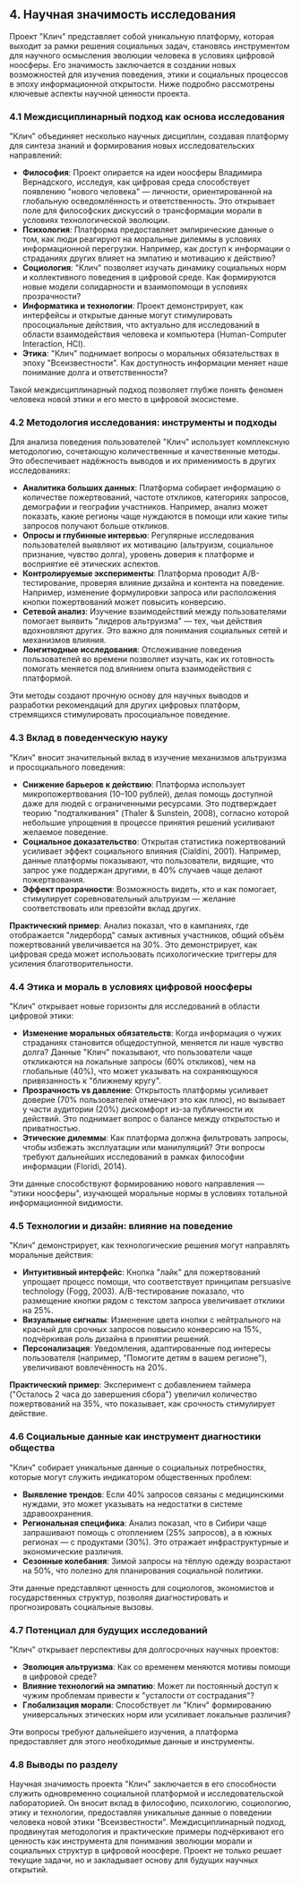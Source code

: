 ## **4. Научная значимость исследования**

Проект "Клич" представляет собой уникальную платформу, которая выходит за рамки решения социальных задач, становясь инструментом для научного осмысления эволюции человека в условиях цифровой ноосферы. Его значимость заключается в создании новых возможностей для изучения поведения, этики и социальных процессов в эпоху информационной открытости. Ниже подробно рассмотрены ключевые аспекты научной ценности проекта.

### **4.1 Междисциплинарный подход как основа исследования**

"Клич" объединяет несколько научных дисциплин, создавая платформу для синтеза знаний и формирования новых исследовательских направлений:

- **Философия**: Проект опирается на идеи ноосферы Владимира Вернадского, исследуя, как цифровая среда способствует появлению "нового человека" — личности, ориентированной на глобальную осведомлённость и ответственность. Это открывает поле для философских дискуссий о трансформации морали в условиях технологической эволюции.
- **Психология**: Платформа предоставляет эмпирические данные о том, как люди реагируют на моральные дилеммы в условиях информационной перегрузки. Например, как доступ к информации о страданиях других влияет на эмпатию и мотивацию к действию?
- **Социология**: "Клич" позволяет изучать динамику социальных норм и коллективного поведения в цифровой среде. Как формируются новые модели солидарности и взаимопомощи в условиях прозрачности?
- **Информатика и технологии**: Проект демонстрирует, как интерфейсы и открытые данные могут стимулировать просоциальные действия, что актуально для исследований в области взаимодействия человека и компьютера (Human-Computer Interaction, HCI).
- **Этика**: "Клич" поднимает вопросы о моральных обязательствах в эпоху "Всеизвестности". Как доступность информации меняет наше понимание долга и ответственности?

Такой междисциплинарный подход позволяет глубже понять феномен человека новой этики и его место в цифровой экосистеме.

### **4.2 Методология исследования: инструменты и подходы**

Для анализа поведения пользователей "Клич" использует комплексную методологию, сочетающую количественные и качественные методы. Это обеспечивает надёжность выводов и их применимость в других исследованиях:

- **Аналитика больших данных**: Платформа собирает информацию о количестве пожертвований, частоте откликов, категориях запросов, демографии и географии участников. Например, анализ может показать, какие регионы чаще нуждаются в помощи или какие типы запросов получают больше откликов.
- **Опросы и глубинные интервью**: Регулярные исследования пользователей выявляют их мотивацию (альтруизм, социальное признание, чувство долга), уровень доверия к платформе и восприятие её этических аспектов.
- **Контролируемые эксперименты**: Платформа проводит A/B-тестирование, проверяя влияние дизайна и контента на поведение. Например, изменение формулировки запроса или расположения кнопки пожертвований может повысить конверсию.
- **Сетевой анализ**: Изучение взаимодействий между пользователями помогает выявить "лидеров альтруизма" — тех, чьи действия вдохновляют других. Это важно для понимания социальных сетей и механизмов влияния.
- **Лонгитюдные исследования**: Отслеживание поведения пользователей во времени позволяет изучать, как их готовность помогать меняется под влиянием опыта взаимодействия с платформой.

Эти методы создают прочную основу для научных выводов и разработки рекомендаций для других цифровых платформ, стремящихся стимулировать просоциальное поведение.

### **4.3 Вклад в поведенческую науку**

"Клич" вносит значительный вклад в изучение механизмов альтруизма и просоциального поведения:

- **Снижение барьеров к действию**: Платформа использует микропожертвования (10–100 рублей), делая помощь доступной даже для людей с ограниченными ресурсами. Это подтверждает теорию "подталкивания" (Thaler & Sunstein, 2008), согласно которой небольшие упрощения в процессе принятия решений усиливают желаемое поведение.
- **Социальное доказательство**: Открытая статистика пожертвований усиливает эффект социального влияния (Cialdini, 2001). Например, данные платформы показывают, что пользователи, видящие, что запрос уже поддержан другими, в 40% случаев чаще делают пожертвования.
- **Эффект прозрачности**: Возможность видеть, кто и как помогает, стимулирует соревновательный альтруизм — желание соответствовать или превзойти вклад других.

**Практический пример**: Анализ показал, что в кампаниях, где отображается "лидерборд" самых активных участников, общий объём пожертвований увеличивается на 30%. Это демонстрирует, как цифровая среда может использовать психологические триггеры для усиления благотворительности.

### **4.4 Этика и мораль в условиях цифровой ноосферы**

"Клич" открывает новые горизонты для исследований в области цифровой этики:

- **Изменение моральных обязательств**: Когда информация о чужих страданиях становится общедоступной, меняется ли наше чувство долга? Данные "Клич" показывают, что пользователи чаще откликаются на локальные запросы (60% откликов), чем на глобальные (40%), что может указывать на сохраняющуюся привязанность к "ближнему кругу".
- **Прозрачность vs давление**: Открытость платформы усиливает доверие (70% пользователей отмечают это как плюс), но вызывает у части аудитории (20%) дискомфорт из-за публичности их действий. Это поднимает вопрос о балансе между открытостью и приватностью.
- **Этические дилеммы**: Как платформа должна фильтровать запросы, чтобы избежать эксплуатации или манипуляций? Эти вопросы требуют дальнейших исследований в рамках философии информации (Floridi, 2014).

Эти данные способствуют формированию нового направления — "этики ноосферы", изучающей моральные нормы в условиях тотальной информационной видимости.

### **4.5 Технологии и дизайн: влияние на поведение**

"Клич" демонстрирует, как технологические решения могут направлять моральные действия:

- **Интуитивный интерфейс**: Кнопка "лайк" для пожертвований упрощает процесс помощи, что соответствует принципам persuasive technology (Fogg, 2003). A/B-тестирование показало, что размещение кнопки рядом с текстом запроса увеличивает отклики на 25%.
- **Визуальные сигналы**: Изменение цвета кнопки с нейтрального на красный для срочных запросов повысило конверсию на 15%, подчёркивая роль дизайна в принятии решений.
- **Персонализация**: Уведомления, адаптированные под интересы пользователя (например, "Помогите детям в вашем регионе"), увеличивают вовлечённость на 20%.

**Практический пример**: Эксперимент с добавлением таймера ("Осталось 2 часа до завершения сбора") увеличил количество пожертвований на 35%, что показывает, как срочность стимулирует действие.

### **4.6 Социальные данные как инструмент диагностики общества**

"Клич" собирает уникальные данные о социальных потребностях, которые могут служить индикатором общественных проблем:

- **Выявление трендов**: Если 40% запросов связаны с медицинскими нуждами, это может указывать на недостатки в системе здравоохранения.
- **Региональная специфика**: Анализ показал, что в Сибири чаще запрашивают помощь с отоплением (25% запросов), а в южных регионах — с продуктами (30%). Это отражает инфраструктурные и экономические различия.
- **Сезонные колебания**: Зимой запросы на тёплую одежду возрастают на 50%, что полезно для планирования социальной политики.

Эти данные представляют ценность для социологов, экономистов и государственных структур, позволяя диагностировать и прогнозировать социальные вызовы.

### **4.7 Потенциал для будущих исследований**

"Клич" открывает перспективы для долгосрочных научных проектов:

- **Эволюция альтруизма**: Как со временем меняются мотивы помощи в цифровой среде?
- **Влияние технологий на эмпатию**: Может ли постоянный доступ к чужим проблемам привести к "усталости от сострадания"?
- **Глобализация морали**: Способствует ли "Клич" формированию универсальных этических норм или усиливает локальные различия?

Эти вопросы требуют дальнейшего изучения, а платформа предоставляет для этого необходимые данные и инструменты.

### **4.8 Выводы по разделу**

Научная значимость проекта "Клич" заключается в его способности служить одновременно социальной платформой и исследовательской лабораторией. Он вносит вклад в философию, психологию, социологию, этику и технологии, предоставляя уникальные данные о поведении человека новой этики "Всеизвестности". Междисциплинарный подход, продвинутая методология и практические примеры подчёркивают его ценность как инструмента для понимания эволюции морали и социальных структур в цифровой ноосфере. Проект не только решает текущие задачи, но и закладывает основу для будущих научных открытий.
